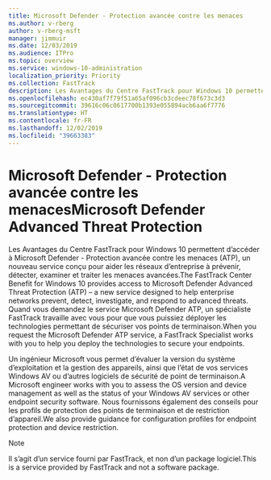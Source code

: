 ```yaml
---
title: Microsoft Defender - Protection avancée contre les menaces
ms.author: v-rberg
author: v-rberg-msft
manager: jimmuir
ms.date: 12/03/2019
ms.audience: ITPro
ms.topic: overview
ms.service: windows-10-administration
localization_priority: Priority
ms.collection: FastTrack
description: Les Avantages du Centre FastTrack pour Windows 10 permettent d’accéder à Microsoft Defender - Protection avancée contre les menaces (ATP), un nouveau service conçu pour aider les réseaux d’entreprise à prévenir, détecter, examiner et traiter les menaces avancées.
ms.openlocfilehash: ec430af7f79f51a65af096cb3cdeec78f673c3d3
ms.sourcegitcommit: 39616c06c0617700b1393e055894acb6aa6f7776
ms.translationtype: HT
ms.contentlocale: fr-FR
ms.lasthandoff: 12/02/2019
ms.locfileid: "39663383"
---
```

# <a name="microsoft-defender-advanced-threat-protection"></a><span data-ttu-id="5aeee-103">Microsoft Defender - Protection avancée contre les menaces</span><span class="sxs-lookup"><span data-stu-id="5aeee-103">Microsoft Defender Advanced Threat Protection</span></span>

<span data-ttu-id="5aeee-104">Les Avantages du Centre FastTrack pour Windows 10 permettent d’accéder à Microsoft Defender - Protection avancée contre les menaces (ATP), un nouveau service conçu pour aider les réseaux d’entreprise à prévenir, détecter, examiner et traiter les menaces avancées.</span><span class="sxs-lookup"><span data-stu-id="5aeee-104">The FastTrack Center Benefit for Windows 10 provides access to Microsoft Defender Advanced Threat Protection (ATP) – a new service designed to help enterprise networks prevent, detect, investigate, and respond to advanced threats.</span></span> <span data-ttu-id="5aeee-105">Quand vous demandez le service Microsoft Defender ATP, un spécialiste FastTrack travaille avec vous pour que vous puissiez déployer les technologies permettant de sécuriser vos points de terminaison.</span><span class="sxs-lookup"><span data-stu-id="5aeee-105">When you request the Microsoft Defender ATP service, a FastTrack Specialist works with you to help you deploy the technologies to secure your endpoints.</span></span>

<span data-ttu-id="5aeee-106">Un ingénieur Microsoft vous permet d’évaluer la version du système d’exploitation et la gestion des appareils, ainsi que l’état de vos services Windows AV ou d’autres logiciels de sécurité de point de terminaison.</span><span class="sxs-lookup"><span data-stu-id="5aeee-106">A Microsoft engineer works with you to assess the OS version and device management as well as the status of your Windows AV services or other endpoint security software.</span></span> <span data-ttu-id="5aeee-107">Nous fournissons également des conseils pour les profils de protection des points de terminaison et de restriction d’appareil.</span><span class="sxs-lookup"><span data-stu-id="5aeee-107">We also provide guidance for configuration profiles for endpoint protection and device restriction.</span></span>  

> [!NOTE]
> <span data-ttu-id="5aeee-108">Il s’agit d’un service fourni par FastTrack, et non d’un package logiciel.</span><span class="sxs-lookup"><span data-stu-id="5aeee-108">This is a service provided by FastTrack and not a software package.</span></span> 